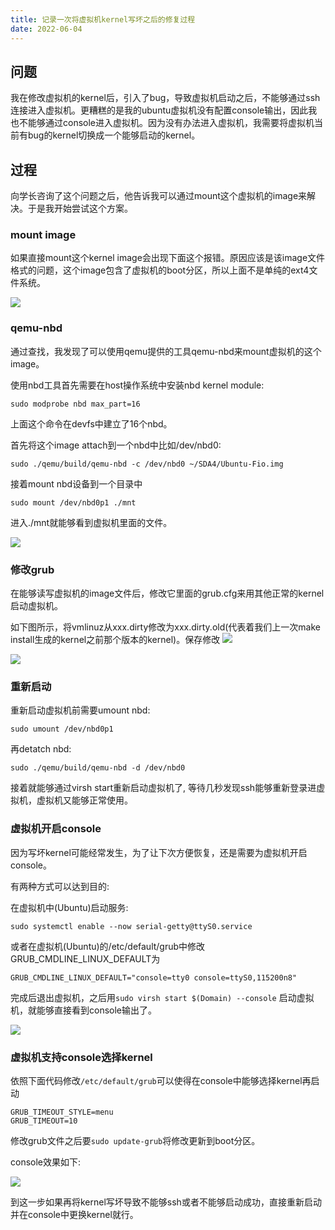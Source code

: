 ```yaml
---
title: 记录一次将虚拟机kernel写坏之后的修复过程
date: 2022-06-04
---
```


## 问题

我在修改虚拟机的kernel后，引入了bug，导致虚拟机启动之后，不能够通过ssh连接进入虚拟机。更糟糕的是我的ubuntu虚拟机没有配置console输出，因此我也不能够通过console进入虚拟机。因为没有办法进入虚拟机，我需要将虚拟机当前有bug的kernel切换成一个能够启动的kernel。

## 过程

向学长咨询了这个问题之后，他告诉我可以通过mount这个虚拟机的image来解决。于是我开始尝试这个方案。

### mount image

如果直接mount这个kernel image会出现下面这个报错。原因应该是该image文件格式的问题，这个image包含了虚拟机的boot分区，所以上面不是单纯的ext4文件系统。

![](../static/direct_mount_problem.png)

### qemu-nbd

通过查找，我发现了可以使用qemu提供的工具qemu-nbd来mount虚拟机的这个image。

使用nbd工具首先需要在host操作系统中安装nbd kernel module:

`sudo modprobe nbd max_part=16`

上面这个命令在devfs中建立了16个nbd。

首先将这个image attach到一个nbd中比如/dev/nbd0:

`sudo ./qemu/build/qemu-nbd -c /dev/nbd0 ~/SDA4/Ubuntu-Fio.img`

接着mount nbd设备到一个目录中

`sudo mount /dev/nbd0p1 ./mnt`

进入./mnt就能够看到虚拟机里面的文件。

![](../static/ls_after_mount.png)

### 修改grub

在能够读写虚拟机的image文件后，修改它里面的grub.cfg来用其他正常的kernel启动虚拟机。

如下图所示，将vmlinuz从xxx.dirty修改为xxx.dirty.old(代表着我们上一次make install生成的kernel之前那个版本的kernel)。保存修改
![](../static/grub_before.png)

![](../static/grub_after.png)

### 重新启动

重新启动虚拟机前需要umount nbd:

`sudo umount /dev/nbd0p1`

再detatch nbd:

`sudo ./qemu/build/qemu-nbd -d /dev/nbd0`

接着就能够通过virsh start重新启动虚拟机了, 等待几秒发现ssh能够重新登录进虚拟机，虚拟机又能够正常使用。

### 虚拟机开启console

因为写坏kernel可能经常发生，为了让下次方便恢复，还是需要为虚拟机开启console。

有两种方式可以达到目的:

在虚拟机中(Ubuntu)启动服务:

`sudo systemctl enable --now serial-getty@ttyS0.service`

或者在虚拟机(Ubuntu)的/etc/default/grub中修改GRUB\_CMDLINE\_LINUX\_DEFAULT为

`GRUB_CMDLINE_LINUX_DEFAULT="console=tty0 console=ttyS0,115200n8"`

完成后退出虚拟机，之后用`sudo virsh start $(Domain) --console` 启动虚拟机，就能够直接看到console输出了。

![](../static/console_output.png)

### 虚拟机支持console选择kernel

依照下面代码修改`/etc/default/grub`可以使得在console中能够选择kernel再启动

```
GRUB_TIMEOUT_STYLE=menu
GRUB_TIMEOUT=10
```

修改grub文件之后要`sudo update-grub`将修改更新到boot分区。

console效果如下:

![](../static/grub_in_console.png)

到这一步如果再将kernel写坏导致不能够ssh或者不能够启动成功，直接重新启动并在console中更换kernel就行。


